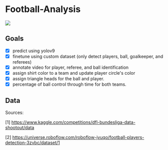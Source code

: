 # Football-Analysis


![](resources/output.gif)

## Goals

- [x] predict using yolov9
- [x] finetune using custom dataset (only detect players, ball, goalkeeper, and referees)
- [x] annotate video for player, referee, and ball identification
- [x] assign shirt color to a team and update player circle's color
- [x] assign triangle heads for the ball and player.
- [x] percentage of ball control through time for both teams.

## Data
Sources: 

[1] https://www.kaggle.com/competitions/dfl-bundesliga-data-shootout/data

[2] https://universe.roboflow.com/roboflow-jvuqo/football-players-detection-3zvbc/dataset/1